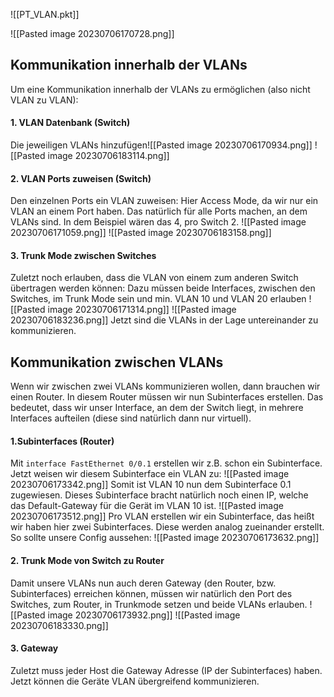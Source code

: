 ![[PT_VLAN.pkt]]


![[Pasted image 20230706170728.png]]

## Kommunikation innerhalb der VLANs
Um eine Kommunikation innerhalb der VLANs zu ermöglichen (also nicht VLAN zu VLAN):
#### 1. VLAN Datenbank (Switch)
Die jeweiligen VLANs hinzufügen![[Pasted image 20230706170934.png]]
![[Pasted image 20230706183114.png]]

#### 2. VLAN Ports zuweisen (Switch)
Den einzelnen Ports ein VLAN zuweisen:
	Hier Access Mode, da wir nur ein VLAN an einem Port haben. Das natürlich für alle Ports machen, an dem VLANs sind. In dem Beispiel wären das 4, pro Switch 2.
![[Pasted image 20230706171059.png]]
![[Pasted image 20230706183158.png]]

#### 3. Trunk Mode zwischen Switches
Zuletzt noch erlauben, dass die VLAN von einem zum anderen Switch übertragen werden können:
	Dazu müssen beide Interfaces, zwischen den Switches, im Trunk Mode sein und min. VLAN 10 und VLAN 20 erlauben 
![[Pasted image 20230706171314.png]]
![[Pasted image 20230706183236.png]]
Jetzt sind die VLANs in der Lage untereinander zu kommunizieren.

## Kommunikation zwischen VLANs
Wenn wir zwischen zwei VLANs kommunizieren wollen, dann brauchen wir einen Router. In diesem Router müssen wir nun Subinterfaces erstellen. Das bedeutet, dass wir unser Interface, an dem der Switch liegt, in mehrere Interfaces aufteilen (diese sind natürlich dann nur virtuell). 

#### 1.Subinterfaces (Router)
Mit `interface FastEthernet 0/0.1` erstellen wir z.B. schon ein Subinterface. 
Jetzt weisen wir diesem Subinterface ein VLAN zu:
![[Pasted image 20230706173342.png]]
Somit ist VLAN 10 nun dem Subinterface 0.1 zugewiesen. Dieses Subinterface bracht natürlich noch einen IP, welche das Default-Gateway für die Gerät im VLAN 10 ist.
![[Pasted image 20230706173512.png]]
Pro VLAN erstellen wir ein Subinterface, das heißt wir haben hier zwei Subinterfaces. Diese werden analog zueinander erstellt. 
So sollte unsere Config aussehen:
![[Pasted image 20230706173632.png]]

#### 2. Trunk Mode von Switch zu Router
Damit unsere VLANs nun auch deren Gateway (den Router, bzw. Subinterfaces) erreichen können, müssen wir natürlich den Port des Switches, zum Router, in Trunkmode setzen und beide VLANs erlauben.
![[Pasted image 20230706173932.png]]
![[Pasted image 20230706183330.png]]

#### 3. Gateway 
Zuletzt muss jeder Host die Gateway Adresse (IP der Subinterfaces) haben.
Jetzt können die Geräte VLAN übergreifend kommunizieren.